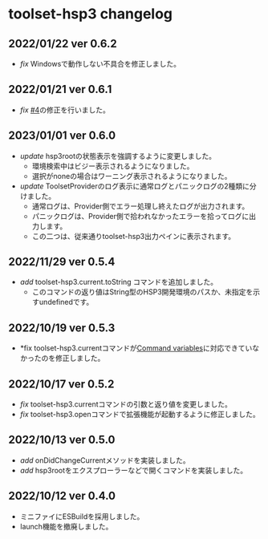 # toolset-hsp3 changelog

## 2022/01/22 ver 0.6.2
- *fix* Windowsで動作しない不具合を修正しました。

## 2022/01/21 ver 0.6.1
- *fix* [#4](https://github.com/honobonosun/toolset-hsp3/issues/4)の修正を行いました。

## 2023/01/01 ver 0.6.0
- *update* hsp3rootの状態表示を強調するように変更しました。
  - 環境検索中はビジー表示されるようになりました。
  - 選択がnoneの場合はワーニング表示されるようになりました。
- *update* ToolsetProviderのログ表示に通常ログとパニックログの2種類に分けました。
  - 通常ログは、Provider側でエラー処理し終えたログが出力されます。
  - パニックログは、Provider側で拾われなかったエラーを拾ってログに出力します。
  - この二つは、従来通りtoolset-hsp3出力ペインに表示されます。

## 2022/11/29 ver 0.5.4
- *add* toolset-hsp3.current.toString コマンドを追加しました。
  - このコマンドの返り値はString型のHSP3開発環境のパスか、未指定を示すundefinedです。

## 2022/10/19 ver 0.5.3
- *fix toolset-hsp3.currentコマンドが[Command variables](https://code.visualstudio.com/docs/editor/variables-reference#_command-variables)に対応できていなかったのを修正しました。

## 2022/10/17 ver 0.5.2
- *fix* toolset-hsp3.currentコマンドの引数と返り値を変更しました。
- *fix* toolset-hsp3.openコマンドで拡張機能が起動するように修正しました。

## 2022/10/13 ver 0.5.0
- *add* onDidChangeCurrentメソッドを実装しました。
- *add* hsp3rootをエクスプローラーなどで開くコマンドを実装しました。

## 2022/10/12 ver 0.4.0
- ミニファイにESBuildを採用しました。
- launch機能を撤廃しました。
